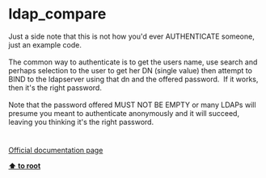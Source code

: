 # ldap_compare




<div class="phpcode"><span class="html">
Just a side note that this is not how you&apos;d ever AUTHENTICATE someone, just an example code.<br><br>The common way to authenticate is to get the users name, use search and perhaps selection to the user to get her DN (single value) then attempt to BIND to the ldapserver using that dn and the offered password.&#xA0; If it works, then it&apos;s the right password.<br><br>Note that the password offered MUST NOT BE EMPTY or many LDAPs will presume you meant to authenticate anonymously and it will succeed, leaving you thinking it&apos;s the right password.</span>
</div>
  

#

[Official documentation page](https://www.php.net/manual/en/function.ldap-compare.php)

**[⬆ to root](/)**